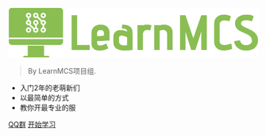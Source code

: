 ![logo](logo.png)

> By LearnMCS项目组.
- 入门2年的老萌新们
- 以最简单的方式
- 教你开最专业的服

[QQ群](https://jq.qq.com/?_wv=1027&k=5v31lJZY)
[开始学习](README)
